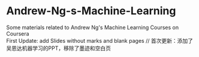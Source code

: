# Andrew-Ng-s-Machine-Learning
Some materials related to Andrew Ng's Machine Learning Courses on Coursera  
First Update: add Slides without marks and blank pages // 首次更新：添加了吴恩达机器学习的PPT，移除了墨迹和空白页
